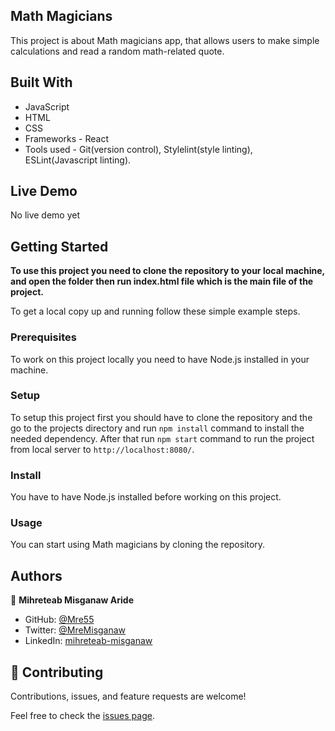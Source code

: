 ## Math Magicians

This project is about Math magicians app, that allows users to make simple calculations and read a random math-related quote.


## Built With

- JavaScript
- HTML
- CSS
- Frameworks - React
- Tools used - Git(version control), Stylelint(style linting), ESLint(Javascript linting).

## Live Demo

No live demo yet

## Getting Started

**To use this project you need to clone the repository to your local machine, and open the folder then run index.html file which is the main file of the project.**

To get a local copy up and running follow these simple example steps.

### Prerequisites

To work on this project locally you need to have Node.js installed in your machine.

### Setup

To setup this project first you should have to clone the repository and the go to the projects directory and run `npm install` command to install the needed dependency. After that run `npm start` command to run the project from local server to `http://localhost:8080/`.

### Install

You have to have Node.js installed before working on this project.

### Usage

You can start using Math magicians by cloning the repository.



## Authors

👤 **Mihreteab Misganaw Aride**

- GitHub: [@Mre55](https://github.com/Mre55)
- Twitter: [@MreMisganaw](https://twitter.com/MreMisganaw)
- LinkedIn: [mihreteab-misganaw](https://www.linkedin.com/in/mihreteab-misganaw-86249812b/)

## 🤝 Contributing

Contributions, issues, and feature requests are welcome!

Feel free to check the [issues page](../../issues/).
